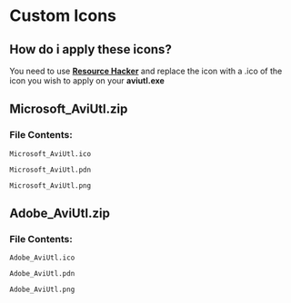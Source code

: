 # Custom Icons


## How do i apply these icons?

You need to use [**Resource Hacker**](https://www.angusj.com/resourcehacker/) and replace the icon with a .ico of the icon you wish to apply on your **aviutl.exe**


## Microsoft_AviUtl.zip 

### File Contents:
```Microsoft_AviUtl.ico```

```Microsoft_AviUtl.pdn```

```Microsoft_AviUtl.png```

## Adobe_AviUtl.zip 

### File Contents:
```Adobe_AviUtl.ico```

```Adobe_AviUtl.pdn```

```Adobe_AviUtl.png```







